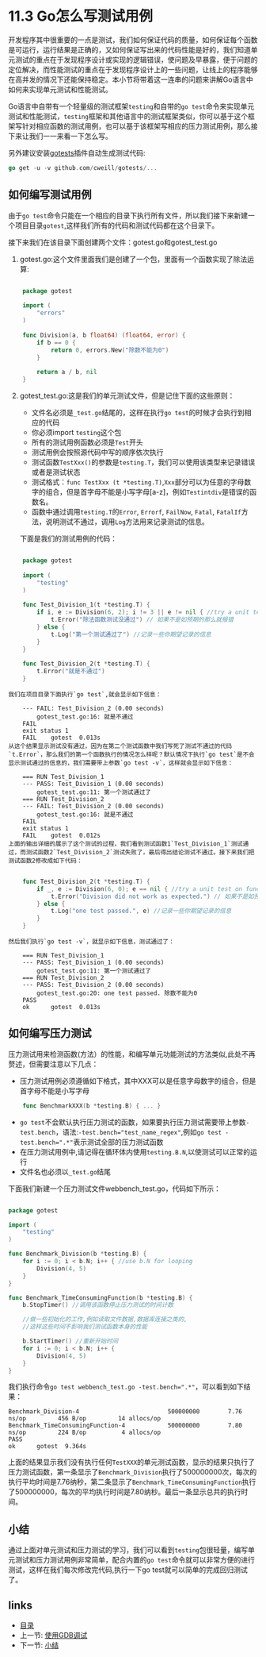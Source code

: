 # 11.3 Go怎么写测试用例
开发程序其中很重要的一点是测试，我们如何保证代码的质量，如何保证每个函数是可运行，运行结果是正确的，又如何保证写出来的代码性能是好的，我们知道单元测试的重点在于发现程序设计或实现的逻辑错误，使问题及早暴露，便于问题的定位解决，而性能测试的重点在于发现程序设计上的一些问题，让线上的程序能够在高并发的情况下还能保持稳定。本小节将带着这一连串的问题来讲解Go语言中如何来实现单元测试和性能测试。

Go语言中自带有一个轻量级的测试框架`testing`和自带的`go test`命令来实现单元测试和性能测试，`testing`框架和其他语言中的测试框架类似，你可以基于这个框架写针对相应函数的测试用例，也可以基于该框架写相应的压力测试用例，那么接下来让我们一一来看一下怎么写。

另外建议安装[gotests](https://github.com/cweill/gotests)插件自动生成测试代码:

```Go
go get -u -v github.com/cweill/gotests/...

```

## 如何编写测试用例
由于`go test`命令只能在一个相应的目录下执行所有文件，所以我们接下来新建一个项目目录`gotest`,这样我们所有的代码和测试代码都在这个目录下。

接下来我们在该目录下面创建两个文件：gotest.go和gotest_test.go

1. gotest.go:这个文件里面我们是创建了一个包，里面有一个函数实现了除法运算:

```Go

	package gotest
	
	import (
		"errors"
	)
	
	func Division(a, b float64) (float64, error) {
		if b == 0 {
			return 0, errors.New("除数不能为0")
		}
	
		return a / b, nil
	}

```

2. gotest_test.go:这是我们的单元测试文件，但是记住下面的这些原则：

	- 文件名必须是`_test.go`结尾的，这样在执行`go test`的时候才会执行到相应的代码
	- 你必须import `testing`这个包
	- 所有的测试用例函数必须是`Test`开头
	- 测试用例会按照源代码中写的顺序依次执行
	- 测试函数`TestXxx()`的参数是`testing.T`，我们可以使用该类型来记录错误或者是测试状态
	- 测试格式：`func TestXxx (t *testing.T)`,`Xxx`部分可以为任意的字母数字的组合，但是首字母不能是小写字母[a-z]，例如`Testintdiv`是错误的函数名。
	- 函数中通过调用`testing.T`的`Error`, `Errorf`, `FailNow`, `Fatal`, `FatalIf`方法，说明测试不通过，调用`Log`方法用来记录测试的信息。
	
	下面是我们的测试用例的代码：
	
```Go

	package gotest
	
	import (
		"testing"
	)
	
	func Test_Division_1(t *testing.T) {
		if i, e := Division(6, 2); i != 3 || e != nil { //try a unit test on function
			t.Error("除法函数测试没通过") // 如果不是如预期的那么就报错
		} else {
			t.Log("第一个测试通过了") //记录一些你期望记录的信息
		}
	}
	
	func Test_Division_2(t *testing.T) {
		t.Error("就是不通过")
	}

```

	我们在项目目录下面执行`go test`,就会显示如下信息：

		--- FAIL: Test_Division_2 (0.00 seconds)
			gotest_test.go:16: 就是不通过
		FAIL
		exit status 1
		FAIL	gotest	0.013s
	从这个结果显示测试没有通过，因为在第二个测试函数中我们写死了测试不通过的代码`t.Error`，那么我们的第一个函数执行的情况怎么样呢？默认情况下执行`go test`是不会显示测试通过的信息的，我们需要带上参数`go test -v`，这样就会显示如下信息：
	
		=== RUN Test_Division_1
		--- PASS: Test_Division_1 (0.00 seconds)
			gotest_test.go:11: 第一个测试通过了
		=== RUN Test_Division_2
		--- FAIL: Test_Division_2 (0.00 seconds)
			gotest_test.go:16: 就是不通过
		FAIL
		exit status 1
		FAIL	gotest	0.012s
	上面的输出详细的展示了这个测试的过程，我们看到测试函数1`Test_Division_1`测试通过，而测试函数2`Test_Division_2`测试失败了，最后得出结论测试不通过。接下来我们把测试函数2修改成如下代码：

```Go

	func Test_Division_2(t *testing.T) {
		if _, e := Division(6, 0); e == nil { //try a unit test on function
			t.Error("Division did not work as expected.") // 如果不是如预期的那么就报错
		} else {
			t.Log("one test passed.", e) //记录一些你期望记录的信息
		}
	}	
```		
	然后我们执行`go test -v`，就显示如下信息，测试通过了：
	
		=== RUN Test_Division_1
		--- PASS: Test_Division_1 (0.00 seconds)
			gotest_test.go:11: 第一个测试通过了
		=== RUN Test_Division_2
		--- PASS: Test_Division_2 (0.00 seconds)
			gotest_test.go:20: one test passed. 除数不能为0
		PASS
		ok  	gotest	0.013s

## 如何编写压力测试
压力测试用来检测函数(方法）的性能，和编写单元功能测试的方法类似,此处不再赘述，但需要注意以下几点：

- 压力测试用例必须遵循如下格式，其中XXX可以是任意字母数字的组合，但是首字母不能是小写字母

```Go
	func BenchmarkXXX(b *testing.B) { ... }
```

- `go test`不会默认执行压力测试的函数，如果要执行压力测试需要带上参数`-test.bench`，语法:`-test.bench="test_name_regex"`,例如`go test -test.bench=".*"`表示测试全部的压力测试函数
- 在压力测试用例中,请记得在循环体内使用`testing.B.N`,以使测试可以正常的运行
- 文件名也必须以`_test.go`结尾

下面我们新建一个压力测试文件webbench_test.go，代码如下所示：

```Go

package gotest

import (
	"testing"
)

func Benchmark_Division(b *testing.B) {
	for i := 0; i < b.N; i++ { //use b.N for looping 
		Division(4, 5)
	}
}

func Benchmark_TimeConsumingFunction(b *testing.B) {
	b.StopTimer() //调用该函数停止压力测试的时间计数

	//做一些初始化的工作,例如读取文件数据,数据库连接之类的,
	//这样这些时间不影响我们测试函数本身的性能

	b.StartTimer() //重新开始时间
	for i := 0; i < b.N; i++ {
		Division(4, 5)
	}
}

```

我们执行命令`go test webbench_test.go -test.bench=".*"`，可以看到如下结果：
```
Benchmark_Division-4   	                     500000000	      7.76 ns/op	     456 B/op	      14 allocs/op
Benchmark_TimeConsumingFunction-4            500000000	      7.80 ns/op	     224 B/op	       4 allocs/op
PASS
ok  	gotest	9.364s
```

上面的结果显示我们没有执行任何`TestXXX`的单元测试函数，显示的结果只执行了压力测试函数，第一条显示了`Benchmark_Division`执行了500000000次，每次的执行平均时间是7.76纳秒，第二条显示了`Benchmark_TimeConsumingFunction`执行了500000000，每次的平均执行时间是7.80纳秒。最后一条显示总共的执行时间。

## 小结
通过上面对单元测试和压力测试的学习，我们可以看到`testing`包很轻量，编写单元测试和压力测试用例非常简单，配合内置的`go test`命令就可以非常方便的进行测试，这样在我们每次修改完代码,执行一下go test就可以简单的完成回归测试了。


## links
   * [目录](<preface.md>)
   * 上一节: [使用GDB调试](<11.2.md>)
   * 下一节: [小结](<11.4.md>)
